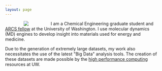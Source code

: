 ```yaml
---
layout: page
---
```


<img align="left" src="{{ site.url }}/assets/professional_wes1.jpg" hspace="60" style="PADDING-RIGHT: 12px">

I am a Chemical Engineering graduate student and [ARCS fellow](http://seattlearcsfoundation.org/) at the University of Washington. I use molecular dynamics (MD) engines to develop insight into materials used for energy and medicine.  

Due to the generation of extremely large datasets, my work also necessitates the use of the latest "Big Data" analysis tools. The creation of these datasets are made possible by the [high performance computing](http://www.washington.edu/itconnect/research/hpc/) resources at UW. 
